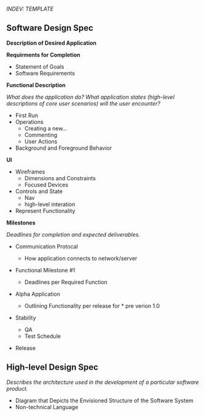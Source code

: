 *INDEV: TEMPLATE*

Software Design Spec
------------------------------

**Description of Desired Application**

**Requirments for Completion**

* Statement of Goals
* Software Requirements

**Functional Description**

*What does the application do? What application states (high-level descriptions of core user scenarios) will the user encounter?*

* First Run
* Operations
    * Creating a new...
    * Commenting
    * User Actions
* Background and Foreground Behavior

**UI**

* Wireframes
    * Dimensions and Constraints
    * Focused Devices
* Controls and State
    * Nav
    * high-level interation
* Represent Functionality

**Milestones**

*Deadlines for completion and expected deliverables.*

* Communication Protocal
    * How application connects to network/server

* Functional Milestone #1
    * Deadlines per Required Function

* Alpha Application
    * Outlining Functionality per release for * pre verion 1.0

* Stability
    * QA
    * Test Schedule

* Release

High-level Design Spec
----------------------

*Describes the architecture used in the development of a particular software product.*

* Diagram that Depicts the Envisioned Structure of the Software System
* Non-technical Language